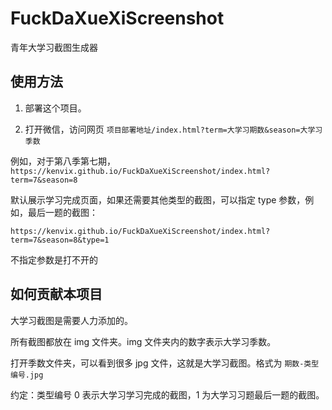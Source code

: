 # FuckDaXueXiScreenshot

青年大学习截图生成器

## 使用方法

1. 部署这个项目。

2. 打开微信，访问网页 `项目部署地址/index.html?term=大学习期数&season=大学习季数`

例如，对于第八季第七期，`https://kenvix.github.io/FuckDaXueXiScreenshot/index.html?term=7&season=8`

默认展示学习完成页面，如果还需要其他类型的截图，可以指定 type 参数，例如，最后一题的截图：

`https://kenvix.github.io/FuckDaXueXiScreenshot/index.html?term=7&season=8&type=1`

不指定参数是打不开的

## 如何贡献本项目

大学习截图是需要人力添加的。

所有截图都放在 img 文件夹。img 文件夹内的数字表示大学习季数。

打开季数文件夹，可以看到很多 jpg 文件，这就是大学习截图。格式为 `期数-类型编号.jpg`

约定：类型编号 0 表示大学习学习完成的截图，1 为大学习习题最后一题的截图。
